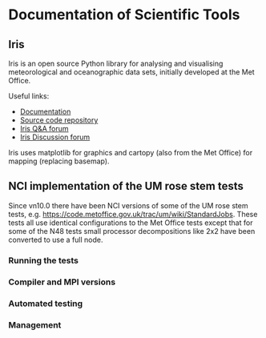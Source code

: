 # Documentation of Scientific Tools 

## Iris 
Iris is an open source Python library for analysing and visualising meteorological and oceanographic data sets, initially developed at the Met Office. 

Useful links: 

- [Documentation](https://scitools-iris.readthedocs.io/en/latest/) 
- [Source code repository](​https://github.com/SciTools/iris) 
- [Iris Q&A forum](https://github.com/SciTools/iris/discussions/categories/q-a)
- [Iris Discussion forum](https://github.com/SciTools/iris/discussions)

Iris uses ​matplotlib for graphics and ​cartopy (also from the Met Office) for mapping (replacing ​basemap). 

## NCI implementation of the UM rose stem tests
Since vn10.0 there have been NCI versions of some of the UM rose stem tests, e.g. ​https://code.metoffice.gov.uk/trac/um/wiki/StandardJobs. These tests all use identical configurations to the Met Office tests except that for some of the N48 tests small processor decompositions like 2x2 have been converted to use a full node.

### Running the tests

### Compiler and MPI versions

### Automated testing

### Management